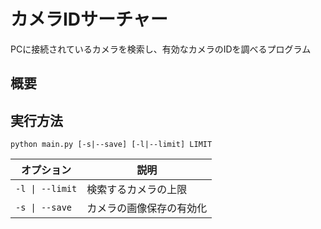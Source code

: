 # カメラIDサーチャー
PCに接続されているカメラを検索し、有効なカメラのIDを調べるプログラム

## 概要

## 実行方法
```
python main.py [-s|--save] [-l|--limit] LIMIT
```

|オプション|説明|
|-|-|
|`-l \| --limit`|検索するカメラの上限|
|`-s \| --save`| カメラの画像保存の有効化|

